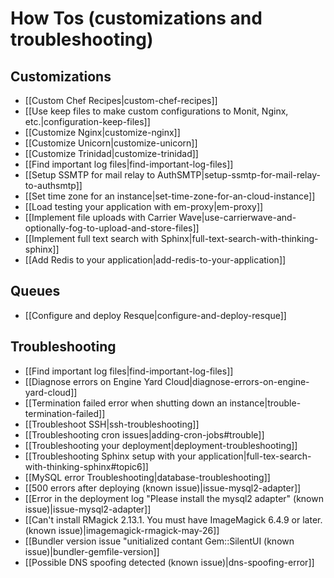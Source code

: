 # How Tos (customizations and troubleshooting)

## Customizations
  * [[Custom Chef Recipes|custom-chef-recipes]]
  * [[Use keep files to make custom configurations to Monit, Nginx, etc.|configuration-keep-files]]
  * [[Customize Nginx|customize-nginx]]
  * [[Customize Unicorn|customize-unicorn]]
  * [[Customize Trinidad|customize-trinidad]]
  * [[Find important log files|find-important-log-files]]
  * [[Setup SSMTP for mail relay to AuthSMTP|setup-ssmtp-for-mail-relay-to-authsmtp]]
  * [[Set time zone for an instance|set-time-zone-for-an-cloud-instance]]
  * [[Load testing your application with em-proxy|em-proxy]] 
  * [[Implement file uploads with Carrier Wave|use-carrierwave-and-optionally-fog-to-upload-and-store-files]]
  * [[Implement full text search with Sphinx|full-text-search-with-thinking-sphinx]]
  * [[Add Redis to your application|add-redis-to-your-application]]

## Queues

  * [[Configure and deploy Resque|configure-and-deploy-resque]]

## Troubleshooting
  * [[Find important log files|find-important-log-files]]
  * [[Diagnose errors on Engine Yard Cloud|diagnose-errors-on-engine-yard-cloud]]    
  * [[Termination failed error when shutting down an instance|trouble-termination-failed]]
  * [[Troubleshoot SSH|ssh-troubleshooting]]
  * [[Troubleshooting cron issues|adding-cron-jobs#trouble]]
  * [[Troubleshooting your deployment|deployment-troubleshooting]]
  * [[Troubleshooting Sphinx setup with your application|full-tex-search-with-thinking-sphinx#topic6]]
  * [[MySQL error Troubleshooting|database-troubleshooting]]
  * [[500 errors after deploying (known issue)|issue-mysql2-adapter]]
  * [[Error in the deployment log "Please install the mysql2 adapter" (known issue)|issue-mysql2-adapter]]
  * [[Can't install RMagick 2.13.1. You must have ImageMagick 6.4.9 or later. (known issue)|imagemagick-rmagick-may-26]]
  * [[Bundler version issue "unitialized contant Gem::SilentUI (known issue)|bundler-gemfile-version]]
  * [[Possible DNS spoofing detected (known issue)|dns-spoofing-error]]

